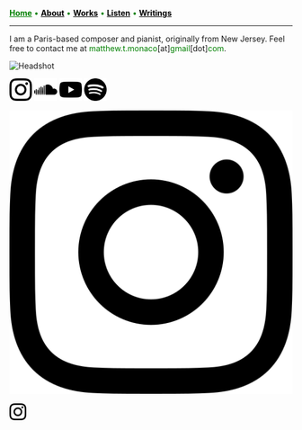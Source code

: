 <a href="/" style="color: green">**Home**</a> <a style="color: green"> • </a> <a href="/about" style="color: black">**About**</a> <a style="color: green"> • </a> <a href="/works" style="color: black">**Works**</a> <a style="color: green"> • </a> <a href="/listen" style="color: black">**Listen**</a> <a style="color: green"> • </a> <a href="/writings" style="color: black">**Writings**</a>

***

I am a Paris-based composer and pianist, originally from New Jersey. Feel free to contact me at <a style="color: green">matthew.t.monaco</a>[at]<a style="color: green">gmail</a>[dot]<a style="color: green">com</a>.

![Headshot](IMG_9929_0.jpg)

<img src="instagram.png" alt="Alt Text" style="width:8%; height:auto;"> <img src="soundcloud.png" alt="Alt Text" style="width:8%; height:auto;"> <img src="youtube.png" alt="Alt Text" style="width:8%; height:auto;"> <img src="spotify.png" alt="Alt Text" style="width:8%; height:auto;">

[![instagram](instagram.png)](https://www.instagram.com/matthew.t.monaco)

[<img src="./instagram.png" width="30" />](https://www.instagram.com/matthew.t.monaco)
